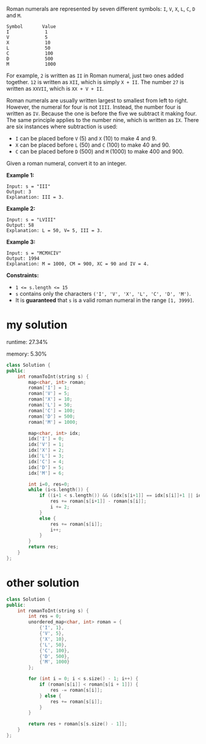 Roman numerals are represented by seven different symbols: `I`, `V`, `X`, `L`, `C`, `D` and `M`.

```
Symbol       Value
I             1
V             5
X             10
L             50
C             100
D             500
M             1000
```

For example, `2` is written as `II` in Roman numeral, just two ones added together. `12` is written as `XII`, which is simply `X + II`. The number `27` is written as `XXVII`, which is `XX + V + II`.

Roman numerals are usually written largest to smallest from left to right. However, the numeral for four is not `IIII`. Instead, the number four is written as `IV`. Because the one is before the five we subtract it making four. The same principle applies to the number nine, which is written as `IX`. There are six instances where subtraction is used:

- `I` can be placed before `V` (5) and `X` (10) to make 4 and 9. 
- `X` can be placed before `L` (50) and `C` (100) to make 40 and 90. 
- `C` can be placed before `D` (500) and `M` (1000) to make 400 and 900.

Given a roman numeral, convert it to an integer.

 

**Example 1:**

```
Input: s = "III"
Output: 3
Explanation: III = 3.
```

**Example 2:**

```
Input: s = "LVIII"
Output: 58
Explanation: L = 50, V= 5, III = 3.
```

**Example 3:**

```
Input: s = "MCMXCIV"
Output: 1994
Explanation: M = 1000, CM = 900, XC = 90 and IV = 4.
```

 

**Constraints:**

- `1 <= s.length <= 15`
- `s` contains only the characters `('I', 'V', 'X', 'L', 'C', 'D', 'M')`.
- It is **guaranteed** that `s` is a valid roman numeral in the range `[1, 3999]`.

# my solution

runtime: 27.34%

memory: 5.30%

```C++
class Solution {
public:
    int romanToInt(string s) {
        map<char, int> roman;
        roman['I'] = 1;
        roman['V'] = 5;
        roman['X'] = 10;
        roman['L'] = 50;
        roman['C'] = 100;
        roman['D'] = 500;
        roman['M'] = 1000;

        map<char, int> idx;
        idx['I'] = 0;
        idx['V'] = 1;
        idx['X'] = 2;
        idx['L'] = 3;
        idx['C'] = 4;
        idx['D'] = 5;
        idx['M'] = 6;

        int i=0, res=0;
        while (i<s.length()) {
            if ((i+1 < s.length()) && (idx[s[i+1]] == idx[s[i]]+1 || idx[s[i+1]] == idx[s[i]]+2)) {
                res += roman[s[i+1]] - roman[s[i]];
                i += 2;
            }
            else {
                res += roman[s[i]];
                i++;
            }
        }
        return res;
    }
};
```

# other solution

```C++
class Solution {
public:
    int romanToInt(string s) {
        int res = 0;
        unordered_map<char, int> roman = {
            {'I', 1},
            {'V', 5},
            {'X', 10}, 
            {'L', 50},
            {'C', 100},
            {'D', 500},
            {'M', 1000}
        };

        for (int i = 0; i < s.size() - 1; i++) {
            if (roman[s[i]] < roman[s[i + 1]]) {
                res -= roman[s[i]];
            } else {
                res += roman[s[i]];
            }
        }

        return res + roman[s[s.size() - 1]];        
    }
};
```

